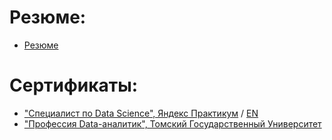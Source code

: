 # Резюме:
 - [Резюме](https://github.com/ArtemV0ronin/Main_page/blob/main/Voronin_Artem_CV.pdf)

# Сертификаты:
- ["Специалист по Data Science", Яндекс Практикум](https://github.com/ArtemV0ronin/Main_page/blob/main/Воронин%20Артем%20Александрович_20232ЦПДС00732.pdf) / [EN](https://github.com/ArtemV0ronin/Main_page/blob/main/Voronin%20Artem_20232ЦПДС00732.pdf)
- ["Профессия Data-аналитик", Томский Государственный Университет](https://github.com/ArtemV0ronin/Main_page/blob/main/Воронин_Удостоверение.pdf)
